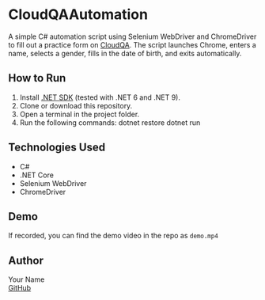 # CloudQAAutomation

A simple C# automation script using Selenium WebDriver and ChromeDriver to fill out a practice form on [CloudQA](https://app.cloudqa.io/home/AutomationPracticeForm). The script launches Chrome, enters a name, selects a gender, fills in the date of birth, and exits automatically.

## How to Run

1. Install [.NET SDK](https://dotnet.microsoft.com/en-us/download) (tested with .NET 6 and .NET 9).
2. Clone or download this repository.
3. Open a terminal in the project folder.
4. Run the following commands:
dotnet restore
dotnet run

## Technologies Used

- C#
- .NET Core
- Selenium WebDriver
- ChromeDriver

## Demo

If recorded, you can find the demo video in the repo as `demo.mp4`

## Author

Your Name  
[GitHub](https://github.com/KiranManecode)

